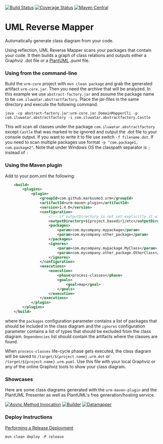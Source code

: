 [![Build Status](https://travis-ci.org/markusmo3/uml-reverse-mapper.svg?branch=master)](https://travis-ci.org/markusmo3/uml-reverse-mapper)
[![Coverage Status](https://coveralls.io/repos/github/markusmo3/uml-reverse-mapper/badge.svg)](https://coveralls.io/github/markusmo3/uml-reverse-mapper)
[![Maven Central](https://maven-badges.herokuapp.com/maven-central/com.github.markusmo3.urm/urm-maven-plugin/badge.svg)](https://maven-badges.herokuapp.com/maven-central/com.github.markusmo3.urm/urm-maven-plugin/)

UML Reverse Mapper
===========================

Automatically generate class diagram from your code.

Using reflection, UML Reverse Mapper scans your packages that contain your code. It then builds a graph of class relations and outputs either a Graphviz .dot file or a [PlantUML](http://www.plantuml.com/) .puml file.

### Using from the command-line

Build the `urm-core` project with `mvn clean package` and grab the generated artifact `urm-core.jar`. Then you need the archive that will be analyzed. In this example we use `abstract-factory.jar` and assume the package name to be `com.iluwatar.abstractfactory`. Place the jar-files in the same directory and execute the following command.

    java -cp abstract-factory.jar:urm-core.jar DomainMapperCli -p com.iluwatar.abstractfactory -i com.iluwatar.abstractfactory.Castle

This will scan all classes under the package `com.iluwatar.abstractfactory` except `Castle` that was marked to be ignored and output the .dot file to your console output. If you want to write it to file use switch `-f filename.dot`. If you need to scan multiple packages use format `-p "com.package1, com.package2"`. Note that under Windows OS the classpath separator is `;` instead of `:`

### Using the Maven plugin

Add to your pom.xml the following:
```xml
	<build>
		<plugins>
			<plugin>
				<groupId>com.github.markusmo3.urm</groupId>
				<artifactId>urm-maven-plugin</artifactId>
				<version>1.4.0</version>
				<configuration>
				    <!-- if outputDirectory is not set explicitly it will default to your build dir -->
                    <outputDirectory>${project.basedir}/etc</outputDirectory>
					<packages>
						<param>com.mycompany.mypackage</param>
						<param>com.mycompany.other_package</param>
					</packages>
					<ignores>
						<param>com.mycompany.mypackage.MyClass</param>
						<param>com.mycompany.other_package.OtherClass</param>
					</ignores>
				</configuration>
				<executions>
					<execution>
						<phase>process-classes</phase>
						<goals>
							<goal>map</goal>
						</goals>
					</execution>
				</executions>
			</plugin>
		</plugins>
	</build>
```

where the `packages` configuration parameter contains a list of packages that should be included in the class
diagram and the `ignores` configuration parameter contains a list of types that should be excluded from the class
diagram. `Dependencies` list should contain the artifacts where the classes are found.

When `process-classes` life-cycle phase gets executed, the class diagram will be saved to
`/target/${project.name}.urm.dot` or `/target/${project.name}.urm.puml`. Use this file with your local
Graphviz or any of the online Graphviz tools to show your class diagram.

### Showcases

Here are some class diagrams generated with the `urm-maven-plugin` and the PlantUML Presenter as well as PlantUML's
free generation/hosting service.

[![Async Method Invocation](http://plantuml.com/plantuml/png/3SlB3G8n303HLg2090TkT6Ey5easjYD_5kYUdERmDFSXEFEWj7dh4SkVhHbywdj4prSw6Qe4ILHKRWnsfhC-Ml8iHXUPKs5OYsoZnmvzWTSaR-0_mS8KNOyov5A462erZUlQ_ny0)](https://github.com/markusmo3/uml-reverse-mapper/blob/master/examples/async-method-invocation.urm.puml)
[![Builder](http://plantuml.com/plantuml/png/3ShB4S8m34NHLg20M0jsTECuRuW7oTRear0-Njt5kSy-6kU1D7wS4Ufl8gjt-VGuSq-7jJa28qgRGbBjcoxpHIcy6IwOOvEg2bleiO9V5MKuxTdvW9KqARh-Fm00)](https://github.com/markusmo3/uml-reverse-mapper/blob/master/examples/builder.urm.puml)
[![Datamapper](http://plantuml.com/plantuml/png/BSkx3SCm34NHLPm1B1Rkl0qZFyH6H8dW9_7uKP7g5WVtSVNQya1QMyu8zPt8-5jULvpvJ8VLqGCzIXr2mlPEbx5HIbiD7vXZ5LQ5JVIOmSsY3Ku71_-jf4dH-Vm0)](https://github.com/markusmo3/uml-reverse-mapper/blob/master/examples/data-mapper.urm.puml)

### Deploy Instructions
[Performing a Release Deployment](http://central.sonatype.org/pages/apache-maven.html#performing-a-release-deployment)


```
mvn clean deploy -P release
```
